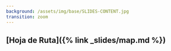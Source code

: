 ```yaml
---
background: /assets/img/base/SLIDES-CONTENT.jpg
transition: zoom
---
```

## [Hoja de Ruta]({% link _slides/map.md %}) 

